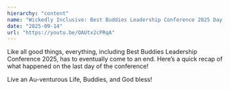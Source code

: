```yaml
---
hierarchy: "content"
name: "Wickedly Inclusive: Best Buddies Leadership Conference 2025 Day 3"
date: "2025-09-14"
url: "https://youtu.be/OAUtx2cPRqA"
---
```


Like all good things, everything, including Best Buddies Leadership Conference 2025, has to eventually come to an end. Here’s a quick recap of what happened on the last day of the conference!

Live an Au-venturous Life, Buddies, and God bless!
